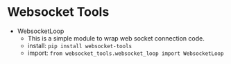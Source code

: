 # Websocket Tools
- WebsocketLoop
    - This is a simple module to wrap web socket connection code. 
    - install: `pip install websocket-tools`
    - import: `from websocket_tools.websocket_loop import WebsocketLoop`